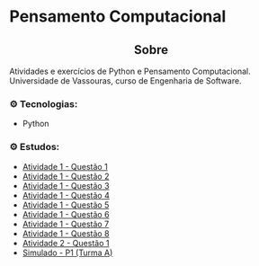 # Pensamento Computacional

<div align="center">
    <h2>Sobre</h2>
</div>

Atividades e exercícios de Python e Pensamento Computacional.<br>
Universidade de Vassouras, curso de Engenharia de Software.<br>

### ⚙️ Tecnologias:
* Python

### ⚙️ Estudos:
* [Atividade 1 - Questão 1](https://github.com/Bruno5477/listas_pensamento_computacional/blob/main/atividade1-questao1.py)
* [Atividade 1 - Questão 2](https://github.com/Bruno5477/listas_pensamento_computacional/blob/main/atividade1-questao2.py)
* [Atividade 1 - Questão 3](https://github.com/Bruno5477/listas_pensamento_computacional/blob/main/atividade1-questao3.py)
* [Atividade 1 - Questão 4](https://github.com/Bruno5477/listas_pensamento_computacional/blob/main/atividade1-questao4.py)
* [Atividade 1 - Questão 5](https://github.com/Bruno5477/listas_pensamento_computacional/blob/main/atividade1-questao5.py)
* [Atividade 1 - Questão 6](https://github.com/Bruno5477/listas_pensamento_computacional/blob/main/atividade1-questao6.py)
* [Atividade 1 - Questão 7](https://github.com/Bruno5477/listas_pensamento_computacional/blob/main/atividade1-questao7.py)
* [Atividade 1 - Questão 8](https://github.com/Bruno5477/listas_pensamento_computacional/blob/main/atividade1-questao8.py)
* [Atividade 2 - Questão 1](https://github.com/Bruno5477/listas_pensamento_computacional/blob/main/atividade2-questao1.py)
* [Simulado - P1 (Turma A)](https://github.com/Bruno5477/listas_pensamento_computacional/blob/main/P1/simulado-p1.ipynb)



